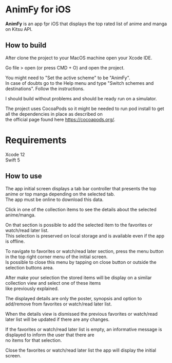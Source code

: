 # AnimFy for iOS

**AnimFy** is an app fpr iOS that displays the top rated list of anime and manga on Kitsu API.

## How to build

After clone the project to your MacOS machine open your Xcode IDE.

Go file > open (or press CMD + O) and open the project.

You might need to "Set the active scheme" to be "AnimFy".  
In case of doubts go to the Help menu and type "Switch schemes and destinations". Follow the instructions.

I should build without problems and should be ready run on a simulator.

The project uses CocoaPods so it might be needed to run pod install to get all the dependencies in place as described on  
the official page found here https://cocoapods.org/.


# Requirements

Xcode 12  
Swift 5

## How to use

The app initial screen displays a tab bar controller that presents the top anime or top manga depending on the selected
tab.  
The app must be online to download this data.

Click in one of the collection items to see the details about the selected anime/manga.

On that section is possible to add the selected item to the favorites or watch/read later list.  
This selection is preserved on local storage and is available even if the app is offline.

To navigate to favorites or watch/read later section, press the menu button in the top right corner menu of the initial
screen.  
Is possible to close this menu by tapping on close button or outside the selection buttons area.

After make your selection the stored items will be display on a similar collection view and select one of these items  
like previously explained.

The displayed details are only the poster, synopsis and option to add/remove from favorites or watch/read later list.

When the details view is dismissed the previous favorites or watch/read later list will be updated if there are any
changes.

If the favorites or watch/read later list is empty, an informative message is displayed to inform the user that there
are  
no items for that selection.

Close the favorites or watch/read later list the app will display the initial screen.
